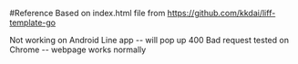 #Reference
Based on index.html file from https://github.com/kkdai/liff-template-go

Not working on Android Line app -- will pop up 400 Bad request
tested on Chrome -- webpage works normally